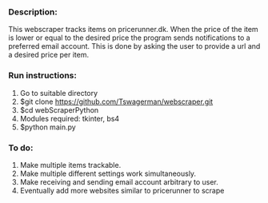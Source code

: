 ### Description:
This webscraper tracks items on pricerunner.dk. When the price of the item is lower or equal to the desired price the program sends notifications to a preferred email account. This is done by asking the user to provide a url and a desired price per item.

### Run instructions:
1) Go to suitable directory 
2) $git clone https://github.com/Tswagerman/webscraper.git
3) $cd webScraperPython
4) Modules required: tkinter, bs4
5) $python main.py

### To do:
1) Make multiple items trackable.
2) Make multiple different settings work simultaneously.
3) Make receiving and sending email account arbitrary to user.
4) Eventually add more websites similar to pricerunner to scrape
